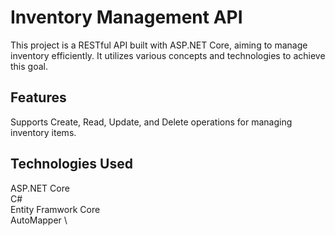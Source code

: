 # Inventory Management API
This project is a RESTful API built with ASP.NET Core, aiming to manage inventory efficiently. It utilizes various concepts and technologies to achieve this goal.



## Features
Supports Create, Read, Update, and Delete operations for managing inventory items.


## Technologies Used
ASP.NET Core \
C# \
Entity Framwork Core \
AutoMapper \


